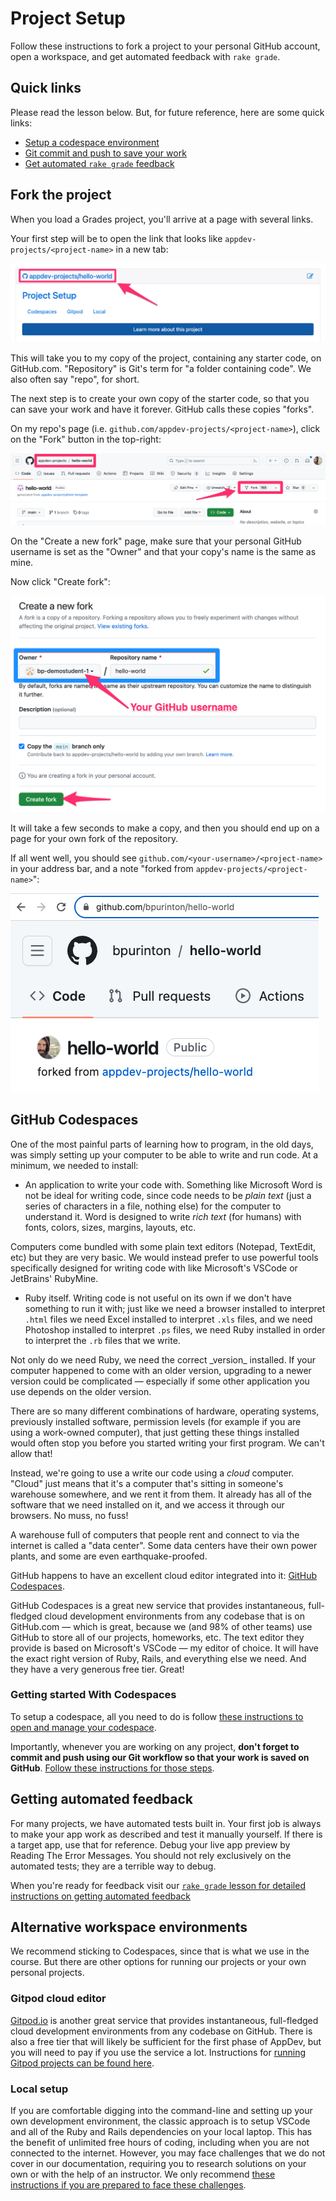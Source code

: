 # Project Setup

Follow these instructions to fork a project to your personal GitHub account, open a workspace, and get automated feedback with `rake grade`.

## Quick links

Please read the lesson below. But, for future reference, here are some quick links:

* [Setup a codespace environment](https://learn.firstdraft.com/lessons/47-codespaces-setup)
* [Git commit and push to save your work](https://learn.firstdraft.com/lessons/50-git-commit-and-push)
* [Get automated `rake grade` feedback](https://learn.firstdraft.com/lessons/125-using-rake-grade)

## Fork the project

When you load a Grades project, you'll arrive at a page with several links.

Your first step will be to open the link that looks like `appdev-projects/<project-name>` in a new tab:

![](/assets/launch-hello-world-fork.png)

This will take you to my copy of the project, containing any starter code, on GitHub.com. "Repository" is Git's term for "a folder containing code". We also often say "repo", for short.

The next step is to create your own copy of the starter code, so that you can save your work and have it forever. GitHub calls these copies "forks".

On my repo's page (i.e. `github.com/appdev-projects/<project-name>`), click on the "Fork" button in the top-right:

![](/assets/launch-grades-project-2.png)

On the "Create a new fork" page, make sure that your personal GitHub username is set as the "Owner" and that your copy's name is the same as mine. 

Now click "Create fork":

![](/assets/launch-grades-project-3.png)

It will take a few seconds to make a copy, and then you should end up on a page for your own fork of the repository.

If all went well, you should see `github.com/<your-username>/<project-name>` in your address bar, and a note "forked from `appdev-projects/<project-name>`":

![](/assets/launch-grades-project-4.png)

## GitHub Codespaces

One of the most painful parts of learning how to program, in the old days, was simply setting up your computer to be able to write and run code. At a minimum, we needed to install:

  - An application to write your code with. Something like Microsoft Word is not be ideal for writing code, since code needs to be _plain text_ (just a series of characters in a file, nothing else) for the computer to understand it. Word is designed to write _rich text_ (for humans) with fonts, colors, sizes, margins, layouts, etc.

<aside markdown="1">
Computers come bundled with some plain text editors (Notepad, TextEdit, etc) but they are very basic. We would instead prefer to use powerful tools specifically designed for writing code with like Microsoft's VSCode or JetBrains' RubyMine.
</aside>

  - Ruby itself. Writing code is not useful on its own if we don't have something to run it with; just like we need a browser installed to interpret `.html` files we need Excel installed to interpret `.xls` files, and we need Photoshop installed to interpret `.ps` files, we need Ruby installed in order to interpret the `.rb` files that we write.

<aside markdown="1">
Not only do we need Ruby, we need the correct _version_ installed. If your computer happened to come with an older version, upgrading to a newer version could be complicated — especially if some other application you use depends on the older version.
</aside>

There are so many different combinations of hardware, operating systems, previously installed software, permission levels (for example if you are using a work-owned computer), that just getting these things installed would often stop you before you started writing your first program. We can't allow that!

Instead, we're going to use a write our code using a _cloud_ computer. "Cloud" just means that it's a computer that's sitting in someone's warehouse somewhere, and we rent it from them. It already has all of the software that we need installed on it, and we access it through our browsers. No muss, no fuss!

<aside markdown="1">
A warehouse full of computers that people rent and connect to via the internet is called a "data center". Some data centers have their own power plants, and some are even earthquake-proofed.
</aside>

GitHub happens to have an excellent cloud editor integrated into it: [GitHub Codespaces](https://github.com/codespaces).

GitHub Codespaces is a great new service that provides instantaneous, full-fledged cloud development environments from any codebase that is on GitHub.com — which is great, because we (and 98% of other teams) use GitHub to store all of our projects, homeworks, etc. The text editor they provide is based on Microsoft's VSCode — my editor of choice. It will have the exact right version of Ruby, Rails, and everything else we need. And they have a very generous free tier. Great!

### Getting started With Codespaces

To setup a codespace, all you need to do is follow [these instructions to open and manage your codespace](https://learn.firstdraft.com/lessons/47-codespaces-setup).

Importantly, whenever you are working on any project, **don't forget to commit and push using our Git workflow so that your work is saved on GitHub**. [Follow these instructions for those steps](https://learn.firstdraft.com/lessons/50-git-commit-and-push).

## Getting automated feedback

For many projects, we have automated tests built in. Your first job is always to make your app work as described and test it manually yourself. If there is a target app, use that for reference. Debug your live app preview by Reading The Error Messages. You should not rely exclusively on the automated tests; they are a terrible way to debug.

When you're ready for feedback visit our [`rake grade` lesson for detailed instructions on getting automated feedback](https://learn.firstdraft.com/lessons/125-using-rake-grade)

## Alternative workspace environments

We recommend sticking to Codespaces, since that is what we use in the course. But there are other options for running our projects or your own personal projects.

### Gitpod cloud editor

[Gitpod.io](https://www.gitpod.io) is another great service that provides instantaneous, full-fledged cloud development environments from any codebase on GitHub. There is also a free tier that will likely be sufficient for the first phase of AppDev, but you will need to pay if you use the service a lot. Instructions for [running Gitpod projects can be found here](https://learn.firstdraft.com/lessons/48-gitpod-setup).

### Local setup

If you are comfortable digging into the command-line and setting up your own development environment, the classic approach is to setup VSCode and all of the Ruby and Rails dependencies on your local laptop. This has the benefit of unlimited free hours of coding, including when you are not connected to the internet. However, you may face challenges that we do not cover in our documentation, requiring you to research solutions on your own or with the help of an instructor. We only recommend [these instructions if you are prepared to face these challenges](https://learn.firstdraft.com/lessons/49-local-setup).
